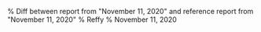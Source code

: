 % Diff between report from "November 11, 2020" and reference report from "November 11, 2020"
% Reffy
% November 11, 2020

